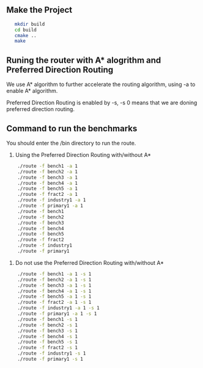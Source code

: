 ## Make the Project
```bash
   mkdir build
   cd build
   cmake ..
   make
```

## Runing the router with A* alogrithm and Preferred Direction Routing
We use A* algorithm to further accelerate the routing algorithm, using -a to enable A* algorithm.

Preferred Direction Routing is enabled by -s, -s 0 means that we are doning preferred direction routing.

## Command to run the benchmarks
You should enter the /bin directory to run the route.
1. Using the Preferred Direction Routing with/without A*
```bash
    ./route -f bench1 -a 1
    ./route -f bench2 -a 1
    ./route -f bench3 -a 1
    ./route -f bench4 -a 1
    ./route -f bench5 -a 1
    ./route -f fract2 -a 1
    ./route -f industry1 -a 1
    ./route -f primary1 -a 1
    ./route -f bench1
    ./route -f bench2
    ./route -f bench3
    ./route -f bench4
    ./route -f bench5
    ./route -f fract2
    ./route -f industry1
    ./route -f primary1
```

1. Do not use the Preferred Direction Routing with/without A*
```bash
    ./route -f bench1 -a 1 -s 1
    ./route -f bench2 -a 1 -s 1
    ./route -f bench3 -a 1 -s 1
    ./route -f bench4 -a 1 -s 1
    ./route -f bench5 -a 1 -s 1
    ./route -f fract2 -a 1 -s 1
    ./route -f industry1 -a 1 -s 1
    ./route -f primary1 -a 1 -s 1
    ./route -f bench1 -s 1
    ./route -f bench2 -s 1
    ./route -f bench3 -s 1
    ./route -f bench4 -s 1
    ./route -f bench5 -s 1
    ./route -f fract2 -s 1
    ./route -f industry1 -s 1
    ./route -f primary1 -s 1
```